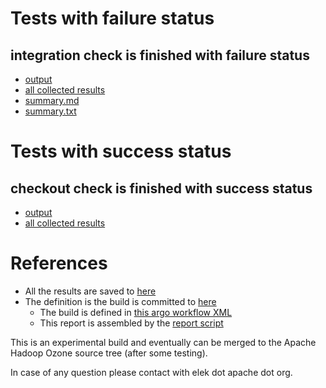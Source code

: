 # Tests with failure status

## integration check is finished with failure status

   * [output](https://raw.githubusercontent.com/elek/ozone-ci-03/master/pr/pr-hdds-2533-w9hpr/integration/output.log)
   * [all collected results](https://github.com/elek/ozone-ci-03/tree/master/pr/pr-hdds-2533-w9hpr/integration)
   * [summary.md](https://github.com/elek/ozone-ci-03/tree/master/pr/pr-hdds-2533-w9hpr/integration/summary.md)
   * [summary.txt](https://github.com/elek/ozone-ci-03/tree/master/pr/pr-hdds-2533-w9hpr/integration/summary.txt)



# Tests with success status

## checkout check is finished with success status

   * [output](https://raw.githubusercontent.com/elek/ozone-ci-03/master/pr/pr-hdds-2533-w9hpr/checkout/output.log)
   * [all collected results](https://github.com/elek/ozone-ci-03/tree/master/pr/pr-hdds-2533-w9hpr/checkout)




# References

 * All the results are saved to [here](https://github.com/elek/ozone-ci-03/tree/master/pr/pr-hdds-2533-w9hpr/)
 * The definition is the build is committed to [here](https://github.com/elek/argo-ozone)
    * The build is defined in [this argo workflow XML](https://github.com/elek/argo-ozone/blob/master/ozone-build.yaml)
    * This report is assembled by the [report script](https://github.com/elek/argo-ozone/blob/master/scripts/report.sh)

This is an experimental build and eventually can be merged to the Apache Hadoop Ozone source tree (after some testing).

In case of any question please contact with elek dot apache dot org.
